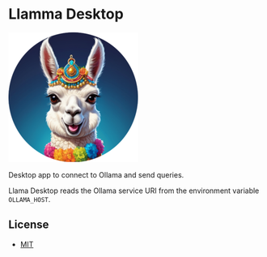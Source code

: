 # Llamma Desktop

![Llama](https://raw.githubusercontent.com/cacilhas/llama-desktop/master/ui/icon.png)

Desktop app to connect to Ollama and send queries.

Llama Desktop reads the Ollama service URI from the environment variable
`OLLAMA_HOST`.

## License

- [MIT](https://github.com/cacilhas/llama-desktop/blob/master/COPYING)
